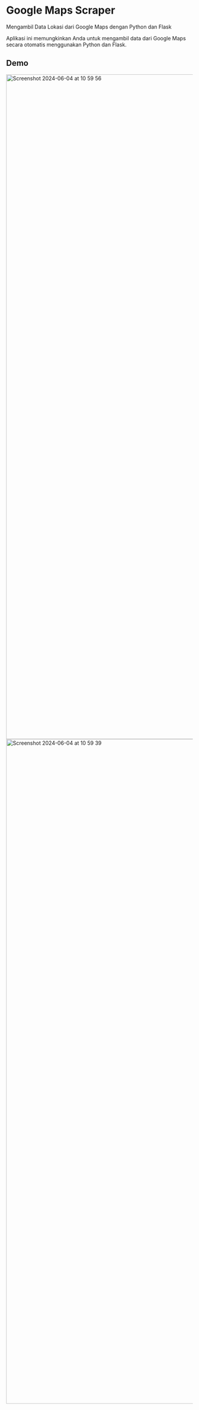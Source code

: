 # Google Maps Scraper

Mengambil Data Lokasi dari Google Maps dengan Python dan Flask

Aplikasi ini memungkinkan Anda untuk mengambil data dari Google Maps secara otomatis menggunakan Python dan Flask.

## Demo

<img width="1792" alt="Screenshot 2024-06-04 at 10 59 56" src="https://github.com/fiqto/gmaps-scraper/assets/58502780/10dc801d-9339-47eb-8ae2-8dfbd14b3d91">

<img width="1792" alt="Screenshot 2024-06-04 at 10 59 39" src="https://github.com/fiqto/gmaps-scraper/assets/58502780/aa57371c-c10d-4169-a859-d04b181aa240">
